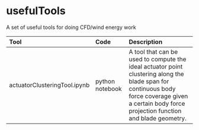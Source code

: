 # usefulTools
A set of useful tools for doing CFD/wind energy work


| Tool | Code | Description |
|:-----|:-----|:------------|
|actuatorClusteringTool.ipynb | python notebook | A tool that can be used to compute the ideal actuator point clustering along the blade span for continuous body force coverage given a certain body force projection function and blade geometry. |
